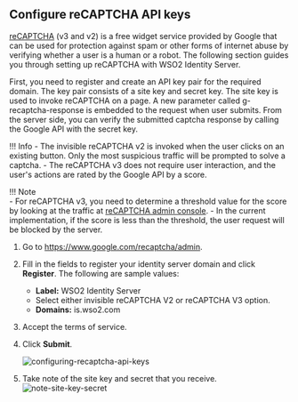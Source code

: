 ## Configure reCAPTCHA API keys

[reCAPTCHA](https://developers.google.com/recaptcha/) (v3 and v2) is a free widget service provided by Google that can be used for protection against spam or other forms of internet abuse by verifying whether a user is a human or a robot. The following section guides you through setting up reCAPTCHA with WSO2 Identity Server.

First, you need to register and create an API key pair for the required domain. The key pair consists of a site key and secret key. The site key is used to invoke reCAPTCHA on a page. A new parameter called g-recaptcha-response is embedded to the request when user submits. From the server side, you can verify the submitted captcha response by calling the Google API with the secret key.

!!! Info
    -   The invisible reCAPTCHA v2 is invoked when the user clicks on an existing button. Only the most suspicious traffic will be prompted to solve a captcha.
    -   The reCAPTCHA v3 does not require user interaction, and the user's actions are rated by the Google API by a score. 

!!! Note  
    -   For reCAPTCHA v3, you need to determine a threshold value for the score by looking at the traffic at [reCAPTCHA admin console](https://www.google.com/recaptcha/admin).
    -   In the current  implementation, if the  score is less than the threshold, the user request will be blocked by the server.

1.  Go to <https://www.google.com/recaptcha/admin>.

2.  Fill in the fields to register
    your identity server domain and click **Register**. The following
    are sample values:
    -   **Label:** WSO2 Identity Server
    -   Select either invisible reCAPTCHA V2 or reCAPTCHA V3 option.
    -   **Domains:** is.wso2.com  

3.	Accept the terms of service. 

4.  Click **Submit**.

    ![configuring-recaptcha-api-keys]({{base_path}}/assets/img/fragments/recaptcha-new-sso.png) 

5.  Take note of the site key and secret that you receive.
    ![note-site-key-secret]({{base_path}}/assets/img/fragments/copy-key.png) 